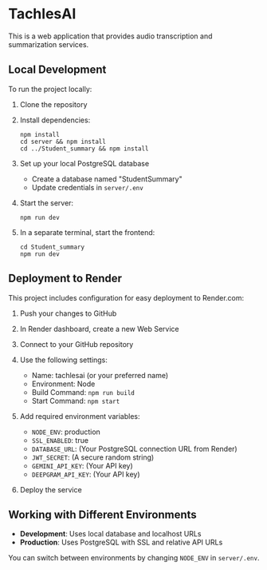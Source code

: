 # TachlesAI

This is a web application that provides audio transcription and summarization services.

## Local Development

To run the project locally:

1. Clone the repository
2. Install dependencies:
   ```
   npm install
   cd server && npm install
   cd ../Student_summary && npm install
   ```

3. Set up your local PostgreSQL database
   - Create a database named "StudentSummary"
   - Update credentials in `server/.env`

4. Start the server:
   ```
   npm run dev
   ```
   
5. In a separate terminal, start the frontend:
   ```
   cd Student_summary
   npm run dev
   ```

## Deployment to Render

This project includes configuration for easy deployment to Render.com:

1. Push your changes to GitHub
2. In Render dashboard, create a new Web Service
3. Connect to your GitHub repository
4. Use the following settings:
   - Name: tachlesai (or your preferred name)
   - Environment: Node
   - Build Command: `npm run build`
   - Start Command: `npm start`

5. Add required environment variables:
   - `NODE_ENV`: production
   - `SSL_ENABLED`: true
   - `DATABASE_URL`: (Your PostgreSQL connection URL from Render)
   - `JWT_SECRET`: (A secure random string)
   - `GEMINI_API_KEY`: (Your API key)
   - `DEEPGRAM_API_KEY`: (Your API key)

6. Deploy the service

## Working with Different Environments

- **Development**: Uses local database and localhost URLs
- **Production**: Uses PostgreSQL with SSL and relative API URLs

You can switch between environments by changing `NODE_ENV` in `server/.env`.
